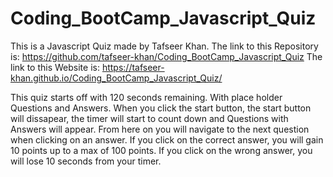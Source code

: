 # Coding_BootCamp_Javascript_Quiz
This is a Javascript Quiz made by Tafseer Khan.
The link to this Repository is: https://github.com/tafseer-khan/Coding_BootCamp_Javascript_Quiz
The link to this Website is: https://tafseer-khan.github.io/Coding_BootCamp_Javascript_Quiz/

This quiz starts off with 120 seconds remaining. With place holder Questions and Answers. 
When you click the start button, the start button will dissapear, the timer will start to count down and Questions with Answers will appear. 
From here on you will navigate to the next question when clicking on an answer. 
If you click on the correct answer, you will gain 10 points up to a max of 100 points. 
If you click on the wrong answer, you will lose 10 seconds from your timer. 

